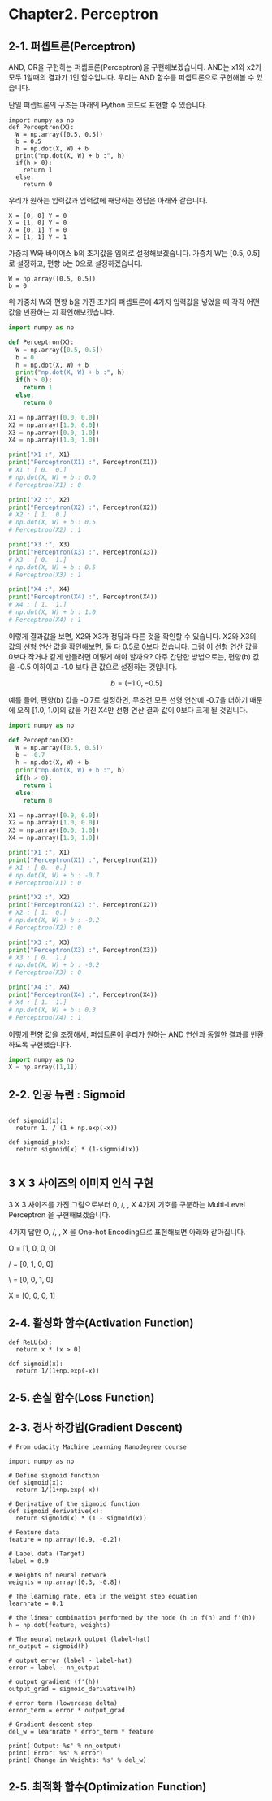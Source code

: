 # Chapter2. Perceptron


## 2-1. 퍼셉트론(Perceptron)

AND, OR을 구현하는 퍼셉트론(Perceptron)을 구현해보겠습니다. AND는 x1와 x2가 모두 1일때의 결과가 1인 함수입니다. 우리는 AND 함수를 퍼셉트론으로 구현해볼 수 있습니다. 

단일 퍼셉트론의 구조는 아래의 Python 코드로 표현할 수 있습니다.

```
import numpy as np
def Perceptron(X):
  W = np.array([0.5, 0.5])
  b = 0.5
  h = np.dot(X, W) + b
  print("np.dot(X, W) + b :", h)
  if(h > 0):
    return 1
  else:
    return 0
```

우리가 원하는 입력값과 입력값에 해당하는 정답은 아래와 같습니다.

```
X = [0, 0] Y = 0
X = [1, 0] Y = 0
X = [0, 1] Y = 0
X = [1, 1] Y = 1
```

가중치 W와 바이어스 b의 초기값을 임의로 설정해보겠습니다. 가중치 W는 [0.5, 0.5]로 설정하고, 편향 b는 0으로 설정하겠습니다.

```
W = np.array([0.5, 0.5])
b = 0
```

위 가중치 W와 편향 b을 가진 초기의 퍼셉트론에 4가지 입력값을 넣었을 때 각각 어떤 값을 반환하는 지 확인해보겠습니다.


```python
import numpy as np

def Perceptron(X):
  W = np.array([0.5, 0.5])
  b = 0
  h = np.dot(X, W) + b
  print("np.dot(X, W) + b :", h)
  if(h > 0):
    return 1
  else:
    return 0

X1 = np.array([0.0, 0.0])
X2 = np.array([1.0, 0.0])
X3 = np.array([0.0, 1.0])
X4 = np.array([1.0, 1.0])

print("X1 :", X1)
print("Perceptron(X1) :", Perceptron(X1))
# X1 : [ 0.  0.]
# np.dot(X, W) + b : 0.0
# Perceptron(X1) : 0

print("X2 :", X2)
print("Perceptron(X2) :", Perceptron(X2))
# X2 : [ 1.  0.]
# np.dot(X, W) + b : 0.5
# Perceptron(X2) : 1

print("X3 :", X3)
print("Perceptron(X3) :", Perceptron(X3))
# X3 : [ 0.  1.]
# np.dot(X, W) + b : 0.5
# Perceptron(X3) : 1

print("X4 :", X4)
print("Perceptron(X4) :", Perceptron(X4))
# X4 : [ 1.  1.]
# np.dot(X, W) + b : 1.0
# Perceptron(X4) : 1
```

이렇게 결과값을 보면, X2와 X3가 정답과 다른 것을 확인할 수 있습니다. X2와 X3의 값의 선형 연산 값을 확인해보면, 둘 다 0.5로 0보다 컸습니다. 그럼 이 선형 연산 값을 0보다 작거나 같게 만들려면 어떻게 해야 할까요? 아주 간단한 방법으로는, 편향(b) 값을 -0.5 이하이고 -1.0 보다 큰 값으로 설정하는 것입니다.

$$ b = (-1.0, -0.5]$$

예를 들어, 편향(b) 값을 -0.7로 설정하면, 무조건 모든 선형 연산에 -0.7을 더하기 때문에 오직 [1.0, 1.0]의 값을 가진 X4만 선형 연산 결과 값이 0보다 크게 될 것입니다.



```python
import numpy as np

def Perceptron(X):
  W = np.array([0.5, 0.5])
  b = -0.7
  h = np.dot(X, W) + b
  print("np.dot(X, W) + b :", h)
  if(h > 0):
    return 1
  else:
    return 0

X1 = np.array([0.0, 0.0])
X2 = np.array([1.0, 0.0])
X3 = np.array([0.0, 1.0])
X4 = np.array([1.0, 1.0])

print("X1 :", X1)
print("Perceptron(X1) :", Perceptron(X1))
# X1 : [ 0.  0.]
# np.dot(X, W) + b : -0.7
# Perceptron(X1) : 0

print("X2 :", X2)
print("Perceptron(X2) :", Perceptron(X2))
# X2 : [ 1.  0.]
# np.dot(X, W) + b : -0.2
# Perceptron(X2) : 0

print("X3 :", X3)
print("Perceptron(X3) :", Perceptron(X3))
# X3 : [ 0.  1.]
# np.dot(X, W) + b : -0.2
# Perceptron(X3) : 0

print("X4 :", X4)
print("Perceptron(X4) :", Perceptron(X4))
# X4 : [ 1.  1.]
# np.dot(X, W) + b : 0.3
# Perceptron(X4) : 1
```

이렇게 편향 값을 조정해서, 퍼셉트론이 우리가 원하는 AND 연산과 동일한 결과를 반환하도록 구현했습니다. 


```python
import numpy as np
X = np.array([1,1])
```

## 2-2. 인공 뉴런 : Sigmoid

```

def sigmoid(x):
  return 1. / (1 + np.exp(-x))

def sigmoid_p(x):
  return sigmoid(x) * (1-sigmoid(x))
  
```

## 3 X 3 사이즈의 이미지 인식 구현

3 X 3 사이즈를 가진 그림으로부터 0, /,  \, X 4가지 기호를 구분하는 Multi-Level Perceptron 을 구현해보겠습니다. 

4가지 답안 O, /, \, X 을 One-hot Encoding으로 표현해보면 아래와 같아집니다.

O = [1, 0, 0, 0]

/ = [0, 1, 0, 0]

\ = [0, 0, 1, 0]

X = [0, 0, 0, 1]


## 2-4. 활성화 함수(Activation Function)

```
def ReLU(x):
  return x * (x > 0)

def sigmoid(x):
  return 1/(1+np.exp(-x))
```

## 2-5. 손실 함수(Loss Function)



## 2-3. 경사 하강법(Gradient Descent)

```
# From udacity Machine Learning Nanodegree course

import numpy as np

# Define sigmoid function
def sigmoid(x):
  return 1/(1+np.exp(-x))

# Derivative of the sigmoid function
def sigmoid_derivative(x):
  return sigmoid(x) * (1 - sigmoid(x))

# Feature data
feature = np.array([0.9, -0.2])

# Label data (Target)
label = 0.9

# Weights of neural network
weights = np.array([0.3, -0.8])

# The learning rate, eta in the weight step equation
learnrate = 0.1

# the linear combination performed by the node (h in f(h) and f'(h))
h = np.dot(feature, weights)

# The neural network output (label-hat)
nn_output = sigmoid(h)

# output error (label - label-hat)
error = label - nn_output

# output gradient (f'(h))
output_grad = sigmoid_derivative(h)

# error term (lowercase delta)
error_term = error * output_grad

# Gradient descent step 
del_w = learnrate * error_term * feature

print('Output: %s' % nn_output)
print('Error: %s' % error)
print('Change in Weights: %s' % del_w)
```


## 2-5. 최적화 함수(Optimization Function)

